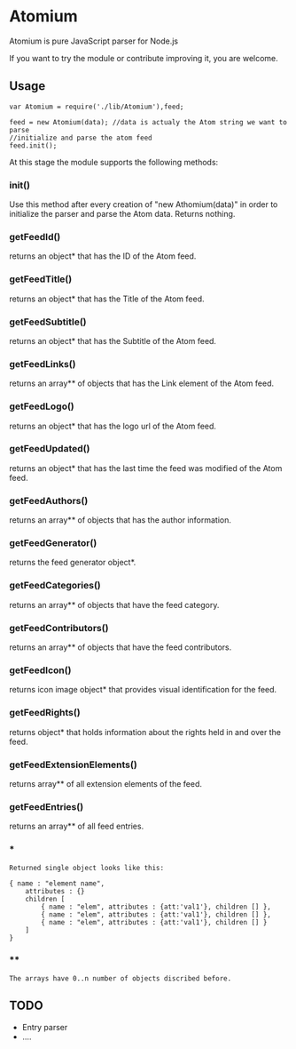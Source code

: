 # Atomium 

Atomium is pure JavaScript parser for Node.js

If you want to try the module or contribute improving it, you are welcome.

## Usage

    var Atomium = require('./lib/Atomium'),feed;
    
    feed = new Atomium(data); //data is actualy the Atom string we want to parse
    //initialize and parse the atom feed 
    feed.init();

At this stage the module supports the following methods:

### init()
Use this method after every creation of "new Athomium(data)" in order to initialize the parser and parse the Atom data. Returns nothing.
### getFeedId()
returns an object* that has the ID of the Atom feed.
### getFeedTitle()
returns an object* that has the Title of the Atom feed.
### getFeedSubtitle()
returns an object* that has the Subtitle of the Atom feed.
### getFeedLinks()
returns an array** of objects that has the Link element of the Atom feed.
### getFeedLogo()
returns an object* that has the logo url of the Atom feed.
### getFeedUpdated()
returns an object* that has the last time the feed was modified of the Atom feed.
### getFeedAuthors()
returns an array** of objects that has the author information. 
### getFeedGenerator()
returns the feed generator object*.
### getFeedCategories()
returns an array** of objects that have the feed category.
### getFeedContributors()
returns an array** of objects that have the feed contributors.
### getFeedIcon()
returns icon image object* that provides visual identification for the feed.
### getFeedRights()
returns object* that holds information about the rights held in and over the feed.
### getFeedExtensionElements()
returns array** of all extension elements of the feed.
### getFeedEntries()
returns an array** of all feed entries.


### *
    Returned single object looks like this:

    { name : "element name",
        attributes : {}
        children [
            { name : "elem", attributes : {att:'val1'}, children [] },
            { name : "elem", attributes : {att:'val1'}, children [] },
            { name : "elem", attributes : {att:'val1'}, children [] }
        ]
    }



### **

    The arrays have 0..n number of objects discribed before.


## TODO
- Entry parser
- ….